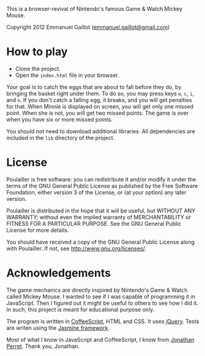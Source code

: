 This is a browser-revival of Nintendo's 
famous Game & Watch Mickey Mouse.

Copyright 2012 Emmanuel Gaillot (emmanuel.gaillot@gmail.com)

How to play
===========

* Clone the project.
* Open the `index.html` file in your browser.

Your goal is to catch the eggs that are about to fall 
before they do, by bringing the basket right under them.
To do so, you may press keys `e`, `c`, `i`, and `n`.  If
you don't catch a falling egg, it breaks, and you will get
penalties for that.  When Minnie is displayed on screen,
you will get only one missed point.  When she is not, you
will get two missed points.  The game is over when you have
six or more missed points.

You should not need to download additional libraries.  All 
dependencies are included in the `lib` directory of the 
project.

License
=======

Poulailler is free software: you can redistribute it and/or modify
it under the terms of the GNU General Public License as published by
the Free Software Foundation, either version 3 of the License, or
(at your option) any later version.

Poulailler is distributed in the hope that it will be useful,
but WITHOUT ANY WARRANTY; without even the implied warranty of
MERCHANTABILITY or FITNESS FOR A PARTICULAR PURPOSE.  See the
GNU General Public License for more details.

You should have received a copy of the GNU General Public License
along with Poulailler.  If not, see <http://www.gnu.org/licenses/>.

Acknowledgements
================

The game mechanics are directly inspired by Nintendo's Game & Watch
called Mickey Mouse.  I wanted to see if I was capable of programming it
in JavaScript.  Then I figured out it might be useful to others to see
how I did it.  In such, this project is meant for educational purpose only.

The program is written in [CoffeeScript](http://coffeescript.org), HTML 
and CSS. It uses [jQuery](http://jquery.com).  Tests are writen using the 
[Jasmine framework](http://pivotal.github.com/jasmine).

Most of what I know in JavaScript and CoffeeScript, I know from [Jonathan
Perret](https://github.com/jonathanperret).  Thank you, Jonathan.

